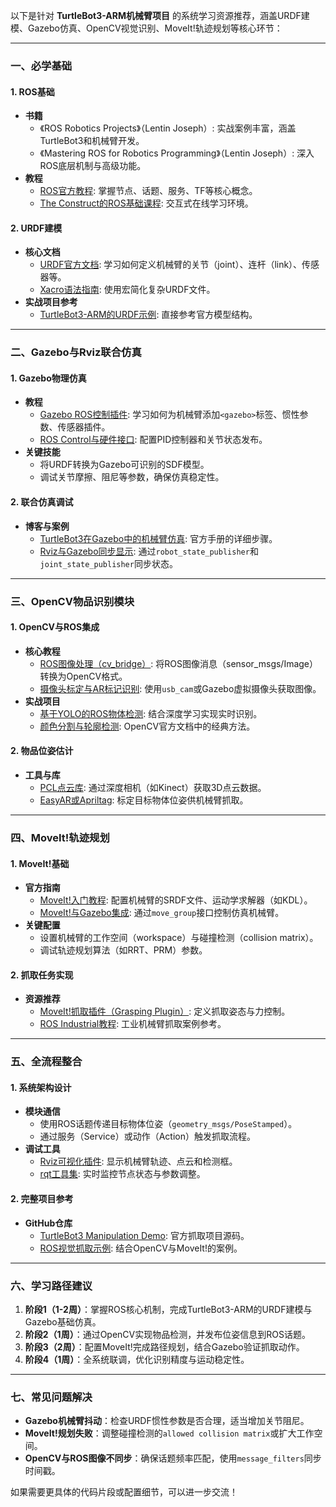 以下是针对 **TurtleBot3-ARM机械臂项目** 的系统学习资源推荐，涵盖URDF建模、Gazebo仿真、OpenCV视觉识别、MoveIt!轨迹规划等核心环节：

---

### **一、必学基础**
#### **1. ROS基础**
- **书籍**  
  - 《ROS Robotics Projects》（Lentin Joseph）: 实战案例丰富，涵盖TurtleBot3和机械臂开发。  
  - 《Mastering ROS for Robotics Programming》（Lentin Joseph）: 深入ROS底层机制与高级功能。  
- **教程**  
  - [ROS官方教程](http://wiki.ros.org/ROS/Tutorials): 掌握节点、话题、服务、TF等核心概念。  
  - [The Construct的ROS基础课程](https://www.theconstructsim.com/): 交互式在线学习环境。

#### **2. URDF建模**
- **核心文档**  
  - [URDF官方文档](http://wiki.ros.org/urdf): 学习如何定义机械臂的关节（joint）、连杆（link）、传感器等。  
  - [Xacro语法指南](http://wiki.ros.org/xacro): 使用宏简化复杂URDF文件。  
- **实战项目参考**  
  - [TurtleBot3-ARM的URDF示例](https://github.com/ROBOTIS-GIT/turtlebot3_manipulation): 直接参考官方模型结构。

---

### **二、Gazebo与Rviz联合仿真**
#### **1. Gazebo物理仿真**
- **教程**  
  - [Gazebo ROS控制插件](http://gazebosim.org/tutorials?cat=connect_ros): 学习如何为机械臂添加`<gazebo>`标签、惯性参数、传感器插件。  
  - [ROS Control与硬件接口](http://wiki.ros.org/ros_control): 配置PID控制器和关节状态发布。  
- **关键技能**  
  - 将URDF转换为Gazebo可识别的SDF模型。  
  - 调试关节摩擦、阻尼等参数，确保仿真稳定性。

#### **2. 联合仿真调试**
- **博客与案例**  
  - [TurtleBot3在Gazebo中的机械臂仿真](https://emanual.robotis.com/docs/en/platform/turtlebot3/manipulation): 官方手册的详细步骤。  
  - [Rviz与Gazebo同步显示](https://community.gazebosim.org/t/using-rviz-and-gazebo-together/): 通过`robot_state_publisher`和`joint_state_publisher`同步状态。

---

### **三、OpenCV物品识别模块**
#### **1. OpenCV与ROS集成**
- **核心教程**  
  - [ROS图像处理（cv_bridge）](http://wiki.ros.org/cv_bridge): 将ROS图像消息（sensor_msgs/Image）转换为OpenCV格式。  
  - [摄像头标定与AR标记识别](http://wiki.ros.org/ar_track_alvar): 使用`usb_cam`或Gazebo虚拟摄像头获取图像。  
- **实战项目**  
  - [基于YOLO的ROS物体检测](https://github.com/leggedrobotics/darknet_ros): 结合深度学习实现实时识别。  
  - [颜色分割与轮廓检测](https://docs.opencv.org/master/): OpenCV官方文档中的经典方法。

#### **2. 物品位姿估计**
- **工具与库**  
  - [PCL点云库](http://wiki.ros.org/pcl): 通过深度相机（如Kinect）获取3D点云数据。  
  - [EasyAR或Apriltag](http://wiki.ros.org/apriltag_ros): 标定目标物体位姿供机械臂抓取。

---

### **四、MoveIt!轨迹规划**
#### **1. MoveIt!基础**
- **官方指南**  
  - [MoveIt!入门教程](https://moveit.ros.org/documentation/): 配置机械臂的SRDF文件、运动学求解器（如KDL）。  
  - [MoveIt!与Gazebo集成](https://ros-planning.github.io/moveit_tutorials/doc/move_group_interface/move_group_interface_tutorial.html): 通过`move_group`接口控制仿真机械臂。  
- **关键配置**  
  - 设置机械臂的工作空间（workspace）与碰撞检测（collision matrix）。  
  - 调试轨迹规划算法（如RRT、PRM）参数。

#### **2. 抓取任务实现**
- **资源推荐**  
  - [MoveIt!抓取插件（Grasping Plugin）](https://github.com/ros-planning/moveit_grasps): 定义抓取姿态与力控制。  
  - [ROS Industrial教程](https://rosindustrial.org/): 工业机械臂抓取案例参考。

---

### **五、全流程整合**
#### **1. 系统架构设计**
- **模块通信**  
  - 使用ROS话题传递目标物体位姿（`geometry_msgs/PoseStamped`）。  
  - 通过服务（Service）或动作（Action）触发抓取流程。
- **调试工具**  
  - [Rviz可视化插件](http://wiki.ros.org/rviz): 显示机械臂轨迹、点云和检测框。  
  - [rqt工具集](http://wiki.ros.org/rqt): 实时监控节点状态与参数调整。

#### **2. 完整项目参考**
- **GitHub仓库**  
  - [TurtleBot3 Manipulation Demo](https://github.com/ROBOTIS-GIT/turtlebot3_manipulation): 官方抓取项目源码。  
  - [ROS视觉抓取示例](https://github.com/UTNuclearRoboticsPublic/vision_manip): 结合OpenCV与MoveIt!的案例。

---

### **六、学习路径建议**
1. **阶段1（1-2周）**：掌握ROS核心机制，完成TurtleBot3-ARM的URDF建模与Gazebo基础仿真。  
2. **阶段2（1周）**：通过OpenCV实现物品检测，并发布位姿信息到ROS话题。  
3. **阶段3（2周）**：配置MoveIt!完成路径规划，结合Gazebo验证抓取动作。  
4. **阶段4（1周）**：全系统联调，优化识别精度与运动稳定性。

---

### **七、常见问题解决**
- **Gazebo机械臂抖动**：检查URDF惯性参数是否合理，适当增加关节阻尼。  
- **MoveIt!规划失败**：调整碰撞检测的`allowed collision matrix`或扩大工作空间。  
- **OpenCV与ROS图像不同步**：确保话题频率匹配，使用`message_filters`同步时间戳。  

如果需要更具体的代码片段或配置细节，可以进一步交流！